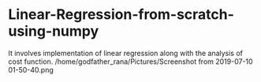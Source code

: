 # Linear-Regression-from-scratch-using-numpy
It involves implementation of linear regression along with the analysis of cost function.
/home/godfather_rana/Pictures/Screenshot from 2019-07-10 01-50-40.png
